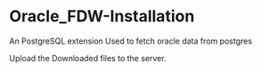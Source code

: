 # Oracle_FDW-Installation
An PostgreSQL extension Used to fetch oracle data from postgres

Upload the Downloaded files to the server.


